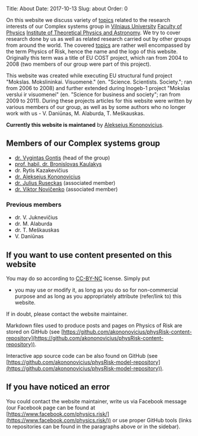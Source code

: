 Title: About
Date: 2017-10-13
Slug: about
Order: 0

On this website we discuss variety of [topics](/topics/) related to the research
interests of our Complex systems group in [Vilniaus University](http://www.vu.lt/)
[Faculty of Physics](http://www.ff.vu.lt/)
[Institute of Theoretical Physics and Astronomy](http://www.tfai.vu.lt). We try
to cover research done by us as well as related research carried out by other
groups from around the world. The covered <a href="/topics/">topics</a> are
rather well encompassed by the term Physics of Risk, hence the name and the
logo of this website. Originally this term was a title of EU COST project,
which ran from 2004 to 2008 (two members of our group were part of this
project).

This website was created while executing EU structural fund project "Mokslas.
Mokslininkai. Visuomenė." (en. "Science. Scientists. Society."; ran from 2006
to 2008) and further extended during Inogeb-1 project "Mokslas verslui ir
visuomenei" (en. "Science for business and society"; ran from 2009 to 2011).
During these projects articles for this website were written by various members
of our group, as well as by some authors who no longer work with us -
V. Daniūnas, M. Alaburda, T. Meškauskas.

**Currently this website is maintaned** by
[Aleksejus Kononovicius](http://kononovicius.lt).

## Members of our Complex systems group

* [dr. Vygintas Gontis](http://gontis.eu) (head of the group)
* [prof. habil. dr. Bronislovas Kaulakys](http://www.itpa.lt/kaulakys/)
* dr. Rytis Kazakevičius
* [dr. Aleksejus Kononovicius](http://kononovicius.lt)
* [dr. Julius Ruseckas](http://web.vu.lt/tfai/j.ruseckas/) (associated member)
* [dr. Viktor Novičenko](http://www.itpa.lt/%7Enovicenko/) (associated member)

### Previous members

* dr. V. Juknevičius
* dr. M. Alaburda
* dr. T. Meškauskas
* V. Daniūnas

## If you want to use content presented on this website

You may do so according to
[CC-BY-NC](https://creativecommons.org/licenses/by-nc/4.0/) license. Simply put
- you may use or modify it, as long as you do so for non-commercial purpose and
as long as you appropriately attribute (refer/link to) this website.

If in doubt, please contact the website maintainer.

Markdown files used to produce posts and pages on Physics of Risk are stored on
GitHub (see [https://github.com/akononovicius/physRisk-content-repository](https://github.com/akononovicius/physRisk-content-repository)).

Interactive app source code can be also found on GitHub (see [https://github.com/akononovicius/physRisk-model-repository](https://github.com/akononovicius/physRisk-model-repository)).

## If you have noticed an error

You could contact the website maintainer, write us via Facebook message
(our Facebook page can be found at
[https://www.facebook.com/physics.risk/](https://www.facebook.com/physics.risk/))
or use proper GitHub tools (links to repositories can be found in the
paragraphs above or in the sidebar).
